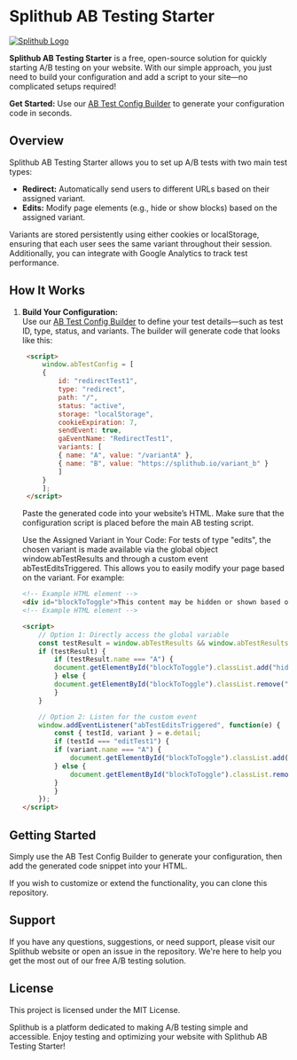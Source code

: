 # Splithub AB Testing Starter

[![Splithub Logo](https://splithub.io/assets/img/th-1/logo.png)](https://splithub.io)

**Splithub AB Testing Starter** is a free, open-source solution for quickly starting A/B testing on your website. With our simple approach, you just need to build your configuration and add a script to your site—no complicated setups required!

**Get Started:** Use our [AB Test Config Builder](https://splithub.io/builder) to generate your configuration code in seconds.

## Overview

Splithub AB Testing Starter allows you to set up A/B tests with two main test types:

- **Redirect:** Automatically send users to different URLs based on their assigned variant.
- **Edits:** Modify page elements (e.g., hide or show blocks) based on the assigned variant.

Variants are stored persistently using either cookies or localStorage, ensuring that each user sees the same variant throughout their session. Additionally, you can integrate with Google Analytics to track test performance.

## How It Works

1. **Build Your Configuration:**  
   Use our [AB Test Config Builder](http://splithub.io/builder) to define your test details—such as test ID, type, status, and variants. The builder will generate code that looks like this:

   ```html
    <script>
        window.abTestConfig = [
        {
            id: "redirectTest1",
            type: "redirect",
            path: "/",
            status: "active",
            storage: "localStorage",
            cookieExpiration: 7,
            sendEvent: true,
            gaEventName: "RedirectTest1",
            variants: [
            { name: "A", value: "/variantA" },
            { name: "B", value: "https://splithub.io/variant_b" }
            ]
        }
        ];
    </script>
    ```

    Paste the generated code into your website’s HTML. Make sure that the configuration script is placed before the main AB testing script.

    Use the Assigned Variant in Your Code:
    For tests of type "edits", the chosen variant is made available via the global object window.abTestResults and through a custom event abTestEditsTriggered. This allows you to easily modify your page based on the variant. For example:

    ```html
    <!-- Example HTML element -->
    <div id="blockToToggle">This content may be hidden or shown based on the test variant.</div>
    <!-- Example HTML element -->
     ```

    ```html
    <script>
        // Option 1: Directly access the global variable
        const testResult = window.abTestResults && window.abTestResults.editTest1;
        if (testResult) {
            if (testResult.name === "A") {
            document.getElementById("blockToToggle").classList.add("hidden");
            } else {
            document.getElementById("blockToToggle").classList.remove("hidden");
            }
        }

        // Option 2: Listen for the custom event
        window.addEventListener("abTestEditsTriggered", function(e) {
            const { testId, variant } = e.detail;
            if (testId === "editTest1") {
            if (variant.name === "A") {
                document.getElementById("blockToToggle").classList.add("hidden");
            } else {
                document.getElementById("blockToToggle").classList.remove("hidden");
            }
            }
        });
    </script>
    ```

## Getting Started

Simply use the AB Test Config Builder to generate your configuration, then add the generated code snippet into your HTML.

If you wish to customize or extend the functionality, you can clone this repository.

## Support

If you have any questions, suggestions, or need support, please visit our Splithub website or open an issue in the repository. We're here to help you get the most out of our free A/B testing solution.

## License

This project is licensed under the MIT License.

Splithub is a platform dedicated to making A/B testing simple and accessible. Enjoy testing and optimizing your website with Splithub AB Testing Starter!
